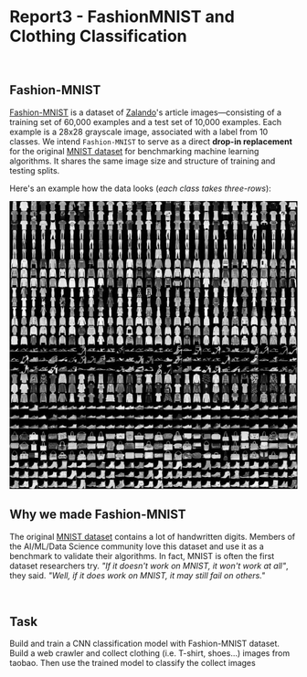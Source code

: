 Report3 - FashionMNIST and Clothing Classification
==================================================

 

Fashion-MNIST
-------------

[Fashion-MNIST](https://github.com/zalandoresearch/fashion-mnist) is a dataset
of [Zalando](https://jobs.zalando.com/tech/)'s article images—consisting of a
training set of 60,000 examples and a test set of 10,000 examples. Each example
is a 28x28 grayscale image, associated with a label from 10 classes. We intend
`Fashion-MNIST` to serve as a direct **drop-in replacement** for the original
[MNIST dataset](http://yann.lecun.com/exdb/mnist/) for benchmarking machine
learning algorithms. It shares the same image size and structure of training and
testing splits.

Here's an example how the data looks (*each class takes three-rows*):

![fashion-mnist.jpg](images/fashion-mnist.jpg)

Why we made Fashion-MNIST
-------------------------

The original [MNIST dataset](http://yann.lecun.com/exdb/mnist/) contains a lot
of handwritten digits. Members of the AI/ML/Data Science community love this
dataset and use it as a benchmark to validate their algorithms. In fact, MNIST
is often the first dataset researchers try. *"If it doesn't work on MNIST, it
won't work at all"*, they said. *"Well, if it does work on MNIST, it may still
fail on others."*

 

Task
----

Build and train a CNN classification model with Fashion-MNIST dataset. Build a
web crawler and collect clothing (i.e. T-shirt, shoes...) images from taobao.
Then use the trained model to classify the collect images
